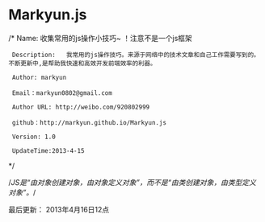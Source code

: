 Markyun.js
==========
/* 
   Name: 收集常用的js操作小技巧~ ！注意不是一个js框架
   
	 Description:   我常用的js操作技巧。来源于网络中的技术文章和自己工作需要写到的。不断更新中,是帮助我快速和高效开发前端效率的利器。
	 
	 Author: markyun
	 
	 Email：markyun0802@gmail.com  
	 
	 Author URL: http://weibo.com/920802999  
	 
	 github：http://markyun.github.io/Markyun.js
	 
	 Version: 1.0
	 
	 UpdateTime:2013-4-15
	 
*/

/*JS是“由对象创建对象，由对象定义对象”，而不是“由类创建对象，由类型定义对象”。*/


最后更新： 2013年4月16日12点
